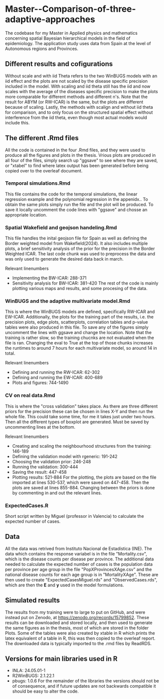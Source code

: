 # Master--Comparison-of-three-adaptive-approaches
The codebase for my Master in Applied physics and mathematics concerning spatial Bayesian hierarchical models in the field of epidemiology. The application study uses data from Spain at the level of Autonomous regions and Provinces.

## Different results and cofigurations
Without scale and with iid Theta refers to the two WinBUGS models with an iid effect and the plots are not scaled by the disease specific precision included in the model. With scaling and iid theta still has the iid and now scales with the average of the diseases specific precision to make the plots more comparable for different methods and different n's. Note that the result for ABYM (or RW-ICAR) is the same, but the plots are different because of scaling. Lastly, the methods with scalign and without iid theta for comparison, and to only focus on the structured spatial effect without interference from the iid theta, even though most actual models would include this.

## The different .Rmd files
All the code is contained in the four .Rmd files, and they were used to produce all the figures and plots in the thesis. Vrious plots are produced in all four of the files, simply search up "ggsave" to see where they are saved, or "xtabel" to find where latex output has been generated before being copied over to the overleaf document.

### Temporal simulations.Rmd
This file contains the code for the temporal simulations, the linear regression example and the polynomial regression in the appenidx.. To obtain the same plots simply run the file and the plot will be produced. To save it locally uncomment the code lines with "ggsave" and chosse an appropriate location.

### Spatial Wakefield and geojson handeling.Rmd
This file handles the inital geojson file for Spain as well as defining the Border weighted model from Wakefield(2024). It also includes multiple plots, a brief sensitivity analysis of the prior for the precision in the Border Weighted ICAR. The last code chunk was used to preprocess the data and was only used to generate the desired data back in march. 

Relevant linenumbers
* Implementing the BW-ICAR: 288-371
* Sensitivity analysis for BW-ICAR: 381-420
The rest of the code is mainly plotting various maps and results, and some procesing of the data.

### WinBUGS and the adaptive multivariate model.Rmd
This is where the WinBUGS models are defined, specifically RW-ICAR and EW-ICAR. Additionally, the plots for the training part of the results, i.e. the precision plots, edge plots, scatterplots, correlation tables and p-value tables were also produced in this file. To save any of the figures simply uncomment the lines with ggsave and change the location. Note that the training is rather slow, so the training chucnks are not evaluated when the file is ran. Changing the eval to True at the top of those chunks increases the runtimes to around 7 hours for each multivariate model, so around 14 in total. 

Relevant linenumbers
* Defining and running the RW-ICAR: 62-302
* Defining and running the EW-ICAR: 400-689
* Plots and figures: 744-1490

### CV on real data.Rmd
This is where the "cross validation" takes place. As there are three different priors for the precision these can be chosen in lines X-Y and then run the whole file. This could take some time, for me it takes just under two hours. Then all the different types of boxplot are generated. Must be saved by uncommenting lines at the bottom.

Relevant linenumbers
* Creating and scaling the neighbourhood structures from the training: 146-189
* Defining the validation model with rgeneric: 191-242
* Choosing the validation prior: 246-248
* Running the validation: 300-444
* Saving the result: 447-458
* Plotting results: 521-884
For the plotting, the plots are based on the file imported at lines 530-537, which were saved on 447-458. Then the plots are saved at lines 855-884. Changing between the priors is done by commenting in and out the relevant lines.

### ExpectedCases.R
Short script written by Miguel (professor in Valencia) to calculate the expected number of cases.

## Data
All the data was retrived from Instituto Nacional de Estadística (INE). The data which contains the response variabel is in the file "Mortality.csv", which is the disease counts per disease per province. The additional data needed to calculate the expected number of cases is the population data per province per age group in the file "PopXProvincesXAge.csv" and the national disease counts for each age group is in "MortalityXAge". These are then used to create "ExpectedCasesMiguel.rds" and "ObservedCases.rds", which are then the $\mathbf{E}$ and $\mathbf{y}$ used in the model formulations.

## Simulated results
The results from my training were to large to put on GitHub, and were instead put on Zenodo, at https://zenodo.org/records/15799852. These results can be downloaded and stored locally, and then used to generate the same figures as in the thesis, most of which are stored in the folder Plots. Some of the tables were also created by xtable in R which prints the latex equivalent of a table in R, this was then copied to the overleaf report. The downloaded data is typically imported to the .rmd files by ReadRDS. 

## Versions for main libraries used in R
* INLA: 24.05.01-1
* R2WinBUGS: 2.1.22.1
* pbugs: 1.0.6
For the remainder of the libraries the versions should not be of consequence, and if future updates are not backwards compatible it should be easy to alter the code.


